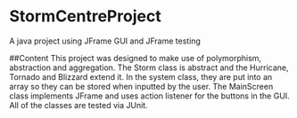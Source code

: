 # StormCentreProject
A java project using JFrame GUI and JFrame testing

##Content
This project was designed to make use of polymorphism, abstraction and aggregation. 
The Storm class is abstract and the Hurricane, Tornado and Blizzard extend it.
In the system class, they are put into an array so they can be stored when inputted by the user.
The MainScreen class implements JFrame and uses action listener for the buttons in the GUI. 
All of the classes are tested via JUnit.
